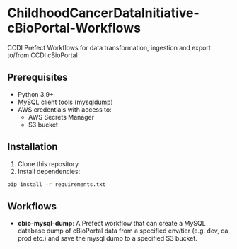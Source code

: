 # ChildhoodCancerDataInitiative-cBioPortal-Workflows
CCDI Prefect Workflows for data transformation, ingestion and export to/from CCDI cBioPortal

## Prerequisites

- Python 3.9+
- MySQL client tools (mysqldump)
- AWS credentials with access to:
  - AWS Secrets Manager
  - S3 bucket

## Installation

1. Clone this repository
2. Install dependencies:
```bash
pip install -r requirements.txt
```

## Workflows

- **cbio-mysql-dump**: A Prefect workflow that can create a MySQL database dump of cBioPortal data from a specified env/tier (e.g. dev, qa, prod etc.) and save the mysql dump to a specified S3 bucket. 

